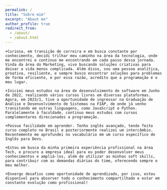 ```yaml
---
permalink: /
title: "Sobre mim"
excerpt: "About me"
author_profile: true
redirect_from: 
  - /about/
  - /about.html
---
```


	+Curiosa, em transição de carreira e em busca constante por conhecimento, decidi trilhar meu caminho na área da tecnologia, onde me encontrei e continuo me encontrando em cada passo dessa jornada. Vinda da área do Marketing, vivo buscando soluções criativas para deixar a vida menos complicada. Além disso, sou uma pessoa analítica, proativa, resiliente, e sempre busco encontrar soluções para problemas de forma eficiente, e por essa razão, acredito que a programação é o meu lugar.

	+Iniciei meus estudos na área de desenvolvimento de software em Junho de 2022, realizando vários cursos livres em diversas plataformas. Agora, em 2023/1, tive a oportunidade de ingressar na Graduação de Análise e Desenvolvimento de Sistemas na FIAP, de onde já venho transitando em outras linguagens, como JavaScript e Python. Paralelamente à faculdade, continuo meus estudos com cursos complementares direcionados a programação.

	+Possuo facilidade em aprender. Tenho inglês avançado, tendo feito curso completo no Brasil e posteriormente realizei um intercâmbio. Recentemente me aprofundei no vocabulário em um curso específico de Inglês para Devs.

	+Estou em busca da minha primeira experiência profissional na área Tech, e procuro a empresa ideal para eu poder desenvolver meus conhecimentos e ampliá-los, além de utilizar as minhas soft skills, para contribuir com as demandas diárias do time, oferecendo sempre o meu melhor. 

	+Enxergo desafios como oportunidade de aprendizado, por isso, estou disponível para absorver todo o conhecimento compartilhado e estar em constante evolução como profissional!